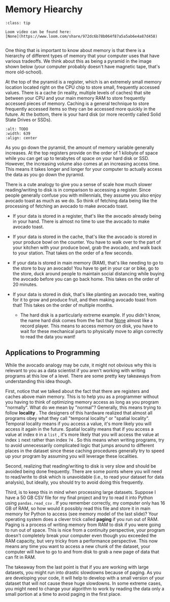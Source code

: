 # Memory Hiearchy


```{admonition} Tip
:class: tip

Loom video can be found here:
[None](https://www.loom.com/share/972dc6b78b064f87a5a5ab6e4a87d458)


```

One thing that is important to know about memory is that there is a hierarchy of different types of memory that your computer uses that have various tradeoffs. We think about this as being a pyramid in the image shown below (your computer probably doesn't have magnetic tape, that's more old-school).  

At the top of the pyramid is a register, which is an extremely small memory location located right on the CPU chip to store small, frequently accessed values. There is a cache (in reality, multiple levels of caches) that site between your CPU and your main memory RAM to store frequently accessed pieces of memory. Caching is a general technique to store frequently accessed items so they can be accessed more quickly in the future. At the bottom, there is your hard disk (or more recently called Solid State Drives or SSDs).  

```{image} https://static.us.edusercontent.com/files/DXacRUQrKM9ff9kUrdH4OTrI
:alt: TODO
:width: 639
:align: center
```

As you go down the pyramid, the amount of memory variable generally increases. At the top registers provide on the order of 1 kilobyte of space while you can get up to terabytes of space on your hard disk or SSD. However, the increasing volume also comes at an increasing access time. This means it takes longer and longer for your computer to actually access the data as you go down the pyramid.  

There is a cute analogy to give you a sense of scale how much slower reading/writing to disk is in comparison to accessing a register. Since people generally confuse you with millennials, they assume you also enjoy avocado toast as much as we do. So think of fetching data being like the processing of fetching an avocado to make avocado toast.  

-  If your data is stored in a register, that's like the avocado already being in your hand. There is almost no time to use the avocado to make avocado toast.  

-  If your data is stored in the cache, that's like the avocado is stored in your produce bowl on the counter. You have to walk over to the part of your kitchen with your produce bowl, grab the avocado, and walk back to your station. That takes on the order of a few seconds.  

-  If your data is stored in main memory (RAM), that's like needing to go to the store to buy an avocado! You have to get in your car or bike, go to the store, duck around people to maintain social distancing while buying the avocado before you can go back home. This takes on the order of 20 minutes.  

-  If your data is stored in disk, that's like planting an avocado tree, waiting for it to grow and produce fruit, and then making avocado toast from that! This takes on the order of multiple months.  

    -  The hard disk is a particularly extreme example. If you didn't know, the name hard disk comes from the fact that         [None](https://eclats-antivols.fr/32873-large_default/hard-disk-1tb-sata-hdd-western-digital-av-hard-drive-wd10purx.jpg)         almost like a record player. This means to access memory on disk, you have to wait for these mechanical parts to physically move to align correctly to read the data you want!  



##  Applications to Programming  

While the avocado analogy may be cute, it might not obvious why this is relevant to you as a data scientist if you aren't working with writing programs at this low of a level. There are some pretty key takeaways from understanding this idea though.  

First, notice that we talked about the fact that there are registers and caches above main memory. This is to help you as a programmer without you having to think of optimizing memory access as long as you program "normally". What do we mean by "normal"? Generally, this means trying to follow **locality** . The designers of this hardware realized that almost all programs obey what they call "temporal locality" or "spatial locality". Temporal locality means if you access a value, it's more likely you will access it again in the future. Spatial locality means that if you access a value at index `0` in a `list` , it's more likely that you will access the value at index `1` next rather than index `74` . So this means when writing programs, try to avoid unnecessarily complicated logic that jumps around to different places in the dataset since these caching procedures generally try to speed up your program by assuming you will leverage these localities.  

Second, realizing that reading/writing to disk is very slow and should be avoided being done frequently. There are some points where you will need to read/write to disk which is unavoidable (i.e., to read your dataset for data analysis), but ideally, you should try to avoid doing this frequently.  

Third, is to keep this in mind when processing large datasets. Suppose I have a 50 GB CSV file for my final project and try to read it into Python using `pandas.read_csv` . If you remember correctly, my computer only has 16 GB of RAM, so how would it possibly read this file and store it in main memory for Python to access (see memory model of the last slide)? Your operating system does a clever trick called **paging** if you run out of RAM. Paging is a process of writing memory from RAM to disk if you were going to run out of space. This is nice from a continuity perspective, your program doesn't completely break your computer even though you exceeded the RAM capacity, but very tricky from a performance perspective. This now means any time you want to access a new chunk of the dataset, your computer will have to go to and from disk to grab a new page of data that can fit in RAM.  

The takeaway from the last point is that if you are working with large datasets, you might run into drastic slowdowns because of paging. As you are developing your code, it will help to develop with a small version of your dataset that will not cause these huge slowdowns. In some extreme cases, you might need to change your algorithm to work by reading the data only a small portion at a time to avoid paging in the first place.  

